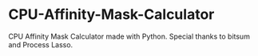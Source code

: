 # CPU-Affinity-Mask-Calculator
CPU Affinity Mask Calculator made with Python. Special thanks to bitsum and Process Lasso.
